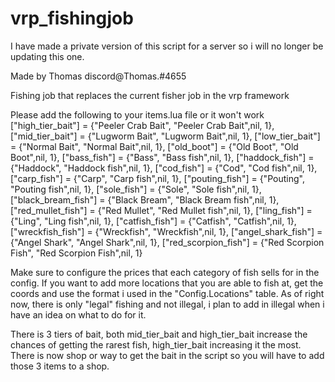 # vrp_fishingjob

I have made a private version of this script for a server so i will no longer be updating this one.

Made by Thomas discord@Thomas.#4655

Fishing job that replaces the current fisher job in the vrp framework

Please add the following to your items.lua file or it won't work
   ["high_tier_bait"] = {"Peeler Crab Bait", "Peeler Crab Bait",nil, 1},
   ["mid_tier_bait"] = {"Lugworm Bait", "Lugworm Bait",nil, 1},
   ["low_tier_bait"] = {"Normal Bait", "Normal Bait",nil, 1},
   ["old_boot"] = {"Old Boot", "Old Boot",nil, 1},
   ["bass_fish"] = {"Bass", "Bass fish",nil, 1},
   ["haddock_fish"] = {"Haddock", "Haddock fish",nil, 1},
   ["cod_fish"] = {"Cod", "Cod fish",nil, 1},
   ["carp_fish"] = {"Carp", "Carp fish",nil, 1},
   ["pouting_fish"] = {"Pouting", "Pouting fish",nil, 1},
   ["sole_fish"] = {"Sole", "Sole fish",nil, 1},
   ["black_bream_fish"] = {"Black Bream", "Black Bream fish",nil, 1},
   ["red_mullet_fish"] = {"Red Mullet", "Red Mullet fish",nil, 1},
   ["ling_fish"] = {"Ling", "Ling fish",nil, 1},
   ["catfish_fish"] = {"Catfish", "Catfish",nil, 1},
   ["wreckfish_fish"] = {"Wreckfish", "Wreckfish",nil, 1},
   ["angel_shark_fish"] = {"Angel Shark", "Angel Shark",nil, 1},
   ["red_scorpion_fish"] = {"Red Scorpion Fish", "Red Scorpion Fish",nil, 1}
   
Make sure to configure the prices that each category of fish sells for in the config. If you want to add more locations that you are able to fish at, get the coords and use the format i used in the "Config.Locations" table. As of right now, there is only "legal" fishing and not illegal, i plan to add in illegal when i have an idea on what to do for it.

There is 3 tiers of bait, both mid_tier_bait and high_tier_bait increase the chances of getting the rarest fish, high_tier_bait increasing it the most. There is now shop or way to get the bait in the script so you will have to add those 3 items to a shop.
